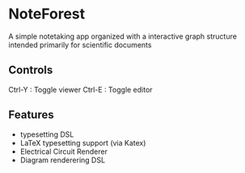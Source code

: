 # NoteForest

A simple notetaking app organized with a interactive graph structure
intended primarily for scientific documents

## Controls
Ctrl-Y : Toggle viewer
Ctrl-E : Toggle editor

## Features
- typesetting DSL
- LaTeX typesetting support (via Katex)
- Electrical Circuit Renderer
- Diagram renderering DSL
